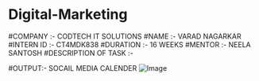 # Digital-Marketing
#COMPANY :- CODTECH IT SOLUTIONS
#NAME :- VARAD NAGARKAR
#INTERN ID :- CT4MDK838
#DURATION :- 16 WEEKS
#MENTOR :- NEELA SANTOSH
#DESCRIPTION OF TASK :-

#OUTPUT:-
SOCAIL MEDIA CALENDER
![Image](https://github.com/user-attachments/assets/eca0a118-1eb7-4224-a2ce-90fc8bf13f8f)
